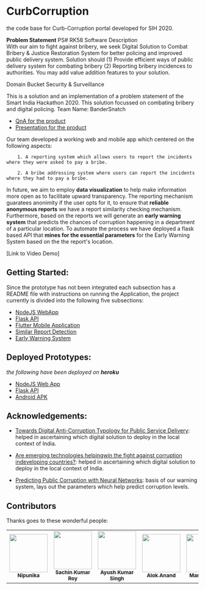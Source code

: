 # CurbCorruption
the code base for Curb-Corruption portal developed for SIH 2020.

**Problem Statement**
PS# RK58 Software
Description 	
With our aim to fight against bribery, we seek Digital Solution to Combat Bribery & Justice Restoration System for better policing and improved public delivery system. Solution should (1) Provide efficient ways of public delivery system for combating bribery (2) Reporting bribery incidences to authorities. You may add value addition features to your solution.

Domain Bucket 	Security & Surveillance

This is a solution and an implementation of a problem statement of the Smart India Hackathon 2020. This solution focussed on combating bribery and digital policing.
Team Name: BanderSnatch
- [QnA for the product](https://github.com/Nipunnyka/CurbCorruption/blob/master/SIH%20QnA.pdf)
- [Presentation for the product](https://github.com/Nipunnyka/CurbCorruption/blob/master/SIHppt.pdf)

Our team developed a working web and mobile app which centered on the following aspects:
```
    1. A reporting system which allows users to report the incidents where they were asked to pay a bribe.
```
```
    2. A bribe addressing system where users can report the incidents where they had to pay a bribe.
```
In future, we aim to employ **data visualization** to help make information more open as to facilitate upward transparency.
The reporting mechanism guaratees anonimity if the user opts for it, to ensure that **reliable anonymous reports** we have a report similarity checking mechanism. Furthermore, based on the reports we will generate an **early warning system** that predicts the chances of corruption happening in a department of a particular location. To automate the process we have deployed a flask based API that **mines for the essential parameters** for the Early Warning System based on the the report's location.

[Link to Video Demo]

## Getting Started:
Since the prototype has not been integrated each subsection has a README file with instructions on running the Application, the project currently is divided into the following five subsections:
- [NodeJS WebApp](https://github.com/Nipunnyka/CurbCorruption/tree/master/WebAppQC)
- [Flask API](https://github.com/Nipunnyka/CurbCorruption/tree/master/API)
- [Flutter Mobile Application](https://github.com/Nipunnyka/CurbCorruption/tree/master/SIH-Mobile-App)
- [Similar Report Detection](https://github.com/Nipunnyka/CurbCorruption/tree/master/report_similarity_model)
- [Early Warning System](https://github.com/Nipunnyka/CurbCorruption/tree/master/early_warning_system)

## Deployed Prototypes:
*the following have been deployed on **heroku***
- [NodeJS Web App](https://curb-corruption.herokuapp.com/)  
- [Flask API](https://curb-corruption-api.herokuapp.com/?city=Mumbai&state=Maharashtra) 
- [Android APK](https://github.com/Nipunnyka/CurbCorruption/blob/master/SIH-Mobile-App/sih_app-2.apk)
 
## Acknowledgements:
- [Towards Digital Anti-Corruption Typology for Public Service Delivery](https://dl.acm.org/doi/abs/10.1145/3325112.3325266): helped in ascertaining which digital solution to deploy in the local context of India.

- [Are emerging technologies helpingwin the fight against corruption indeveloping countries?](http://www.govtransparency.eu/wp-content/uploads/2019/02/ICT-corruption-24Feb19_FINAL.pdf): helped in ascertaining which digital solution to deploy in the local context of India.

- [Predicting Public Corruption with Neural Networks](https://papers.ssrn.com/sol3/papers.cfm?abstract_id=3075828): basis of our warning system, lays out the parameters which help predict corruption levels.


## Contributors
Thanks goes to these wonderful people:
<table>
  <tr>
    <td align="center"><a href="https://github.com/Nipunnyka"><img src="https://avatars.githubusercontent.com/Nipunnyka" width="100px;" alt=""/><br /><sub><b>Nipunika</b></sub></a><br /> </td>
    <td align="center"><a href="https://github.com/github-sr"><img src="https://avatars.githubusercontent.com/github-sr" width="100px;" alt=""/><br /><sub><b>Sachin Kumar Roy</b></sub></a><br /></td>
    <td align="center"><a href="https://github.com/Ayush-KS"><img src="https://avatars2.githubusercontent.com/u/45496026?s=400&v=4" width="100px;" alt=""/><br /><sub><b>Ayush Kumar Singh</b></sub></a><br /></td>
    <td align="center"><a href="https://github.com/AloxGit"><img src="https://avatars2.githubusercontent.com/u/45495804?s=400&v=4" width="100px;" alt=""/><br /><sub><b>Alok Anand</b></sub></a><br /></td>
    <td align="center"><a href="https://github.com/manalarora"><img src="https://avatars2.githubusercontent.com/u/42407286?s=400&v=4" width="100px;" alt=""/><br /><sub><b>Manan Arora</b></sub></a><br /></td>
    <td align="center"><a href="https://github.com/pgcoder27"><img src="https://avatars1.githubusercontent.com/u/48362539?s=400&v=4" width="100px;" alt=""/><br /><sub><b>Prakhar Garg</b></sub></a><br /></td>
   </tr>
</table>

